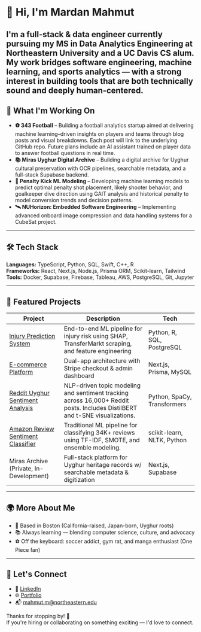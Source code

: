 
<!--
**Mardan21/Mardan21** is a ✨ _special_ ✨ repository because its `README.md` (this file) appears on your GitHub profile.

Here are some ideas to get you started:

- 🔭 I’m currently working on ...
- 🌱 I’m currently learning ...
- 👯 I’m looking to collaborate on ...
- 🤔 I’m looking for help with ...
- 💬 Ask me about ...
- 📫 How to reach me: ...
- 😄 Pronouns: ...
- ⚡ Fun fact: ...
-->

# 👋 Hi, I'm Mardan Mahmut
I'm a full-stack & data engineer currently pursuing my MS in Data Analytics Engineering at Northeastern University and a UC Davis CS alum. My work bridges software engineering, machine learning, and sports analytics — with a strong interest in building tools that are both technically sound and deeply human-centered. 
---

## 🚀 What I'm Working On

- **⚽ 343 Football** – Building a football analytics startup aimed at delivering machine learning–driven insights on players and teams through blog posts and visual breakdowns. Each post will link to the underlying GitHub repo. Future plans include an AI assistant trained on player data to answer football questions in real time.
- **📚 Miras Uyghur Digital Archive** – Building a digital archive for Uyghur cultural preservation with OCR pipelines, searchable metadata, and a full-stack Supabase backend.
- **🧠 Penalty Kick ML Modeling** – Developing machine learning models to predict optimal penalty shot placement, likely shooter behavior, and goalkeeper dive direction using GAIT analysis and historical penalty to model conversion trends and decision patterns.
- **🛰️ NUHorizon: Embedded Software Engineering** – Implementing advanced onboard image compression and data handling systems for a CubeSat project.

---

## 🛠️ Tech Stack

**Languages:** TypeScript, Python, SQL, Swift, C++, R  
**Frameworks:** React, Next.js, Node.js, Prisma ORM, Scikit-learn, Tailwind  
**Tools:** Docker, Supabase, Firebase, Tableau, AWS, PostgreSQL, Git, Jupyter

---

## 📌 Featured Projects

| Project | Description | Tech |
|--------|-------------|------|
| [Injury Prediction System](https://github.com/Mardan21/player-injury-prevention-system) | End-to-end ML pipeline for injury risk using SHAP, TransferMarkt scraping, and feature engineering | Python, R, SQL, PostgreSQL |
| [E-commerce Platform](https://github.com/Mardan21/ecommerce-admin) | Dual-app architecture with Stripe checkout & admin dashboard | Next.js, Prisma, MySQL |
| [Reddit Uyghur Sentiment Analysis](https://github.com/Mardan21/reddit-uyghur-nlp-analysis) | NLP-driven topic modeling and sentiment tracking across 16,000+ Reddit posts. Includes DistilBERT and t-SNE visualizations. | Python, SpaCy, Transformers |
| [Amazon Review Sentiment Classifier](https://github.com/Mardan21/amazon-sentiment-analysis) | Traditional ML pipeline for classifying 34K+ reviews using TF-IDF, SMOTE, and ensemble modeling. | scikit-learn, NLTK, Python |
| Miras Archive (Private, In-Development) | Full-stack platform for Uyghur heritage records w/ searchable metadata & digitization | Next.js, Supabase |

---

## 🌍 More About Me

- 📍 Based in Boston (California-raised, Japan-born, Uyghur roots)
- 📚 Always learning — blending computer science, culture, and advocacy
- ⚽ Off the keyboard: soccer addict, gym rat, and manga enthusiast (One Piece fan)

---

## 🔗 Let's Connect

- 💼 [LinkedIn](https://www.linkedin.com/in/mardan21/)
- 🌐 [Portfolio](https://www.mardan21.com/)
- 📬 mahmut.m@northeastern.edu

Thanks for stopping by! 🚀  
If you're hiring or collaborating on something exciting — I'd love to connect.
